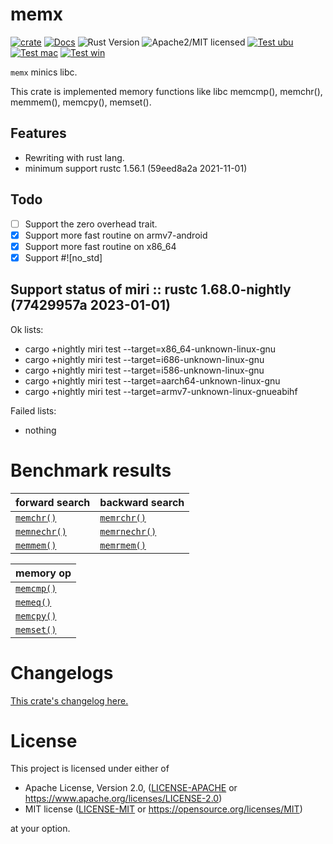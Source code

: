 # memx

[![crate][crate-image]][crate-link]
[![Docs][docs-image]][docs-link]
![Rust Version][rustc-image]
![Apache2/MIT licensed][license-image]
[![Test ubu][test-ubuntu-image]][test-ubuntu-link]
[![Test mac][test-windows-image]][test-windows-link]
[![Test win][test-macos-image]][test-macos-link]

`memx` minics libc.

This crate is implemented memory functions like libc memcmp(), memchr(),
memmem(), memcpy(), memset().

## Features

- Rewriting with rust lang.
- minimum support rustc 1.56.1 (59eed8a2a 2021-11-01)

## Todo

- [ ] Support the zero overhead trait.
- [x] Support more fast routine on armv7-android
- [x] Support more fast routine on x86_64
- [x] Support #!\[no_std\]

## Support status of miri :: rustc 1.68.0-nightly (77429957a 2023-01-01)

Ok lists:

- cargo +nightly miri test --target=x86_64-unknown-linux-gnu
- cargo +nightly miri test --target=i686-unknown-linux-gnu
- cargo +nightly miri test --target=i586-unknown-linux-gnu
- cargo +nightly miri test --target=aarch64-unknown-linux-gnu
- cargo +nightly miri test --target=armv7-unknown-linux-gnueabihf

Failed lists:

- nothing


# Benchmark results

| forward search | backward search |
|:---------------|:----------------|
| [`memchr()`]   | [`memrchr()`]   |
| [`memnechr()`] | [`memrnechr()`] |
| [`memmem()`]   | [`memrmem()`]   |

| memory op      |
|:---------------|
| [`memcmp()`]   |
| [`memeq()`]    |
| [`memcpy()`]   |
| [`memset()`]   |

[`memchr()`]: https://github.com/aki-akaguma/memx/blob/main/docs/README.memchr.md
[`memcmp()`]: https://github.com/aki-akaguma/memx/blob/main/docs/README.memcmp.md
[`memcpy()`]: https://github.com/aki-akaguma/memx/blob/main/docs/README.memcpy.md
[`memeq()`]: https://github.com/aki-akaguma/memx/blob/main/docs/README.memeq.md
[`memmem()`]: https://github.com/aki-akaguma/memx/blob/main/docs/README.memmem.md
[`memnechr()`]: https://github.com/aki-akaguma/memx/blob/main/docs/README.memnechr.md
[`memrchr()`]: https://github.com/aki-akaguma/memx/blob/main/docs/README.memrchr.md
[`memrmem()`]: https://github.com/aki-akaguma/memx/blob/main/docs/README.memrmem.md
[`memrnechr()`]: https://github.com/aki-akaguma/memx/blob/main/docs/README.memrnechr.md
[`memset()`]: https://github.com/aki-akaguma/memx/blob/main/docs/README.memset.md

# Changelogs

[This crate's changelog here.](https://github.com/aki-akaguma/memx/blob/main/CHANGELOG.md)

# License

This project is licensed under either of

 * Apache License, Version 2.0, ([LICENSE-APACHE](LICENSE-APACHE) or
   https://www.apache.org/licenses/LICENSE-2.0)
 * MIT license ([LICENSE-MIT](LICENSE-MIT) or
   https://opensource.org/licenses/MIT)

at your option.

[//]: # (badges)

[crate-image]: https://img.shields.io/crates/v/memx.svg
[crate-link]: https://crates.io/crates/memx
[docs-image]: https://docs.rs/memx/badge.svg
[docs-link]: https://docs.rs/memx/
[rustc-image]: https://img.shields.io/badge/rustc-1.56+-blue.svg
[license-image]: https://img.shields.io/badge/license-Apache2.0/MIT-blue.svg
[test-ubuntu-image]: https://github.com/aki-akaguma/memx/actions/workflows/test-ubuntu.yml/badge.svg
[test-ubuntu-link]: https://github.com/aki-akaguma/memx/actions/workflows/test-ubuntu.yml
[test-macos-image]: https://github.com/aki-akaguma/memx/actions/workflows/test-macos.yml/badge.svg
[test-macos-link]: https://github.com/aki-akaguma/memx/actions/workflows/test-macos.yml
[test-windows-image]: https://github.com/aki-akaguma/memx/actions/workflows/test-windows.yml/badge.svg
[test-windows-link]: https://github.com/aki-akaguma/memx/actions/workflows/test-windows.yml
